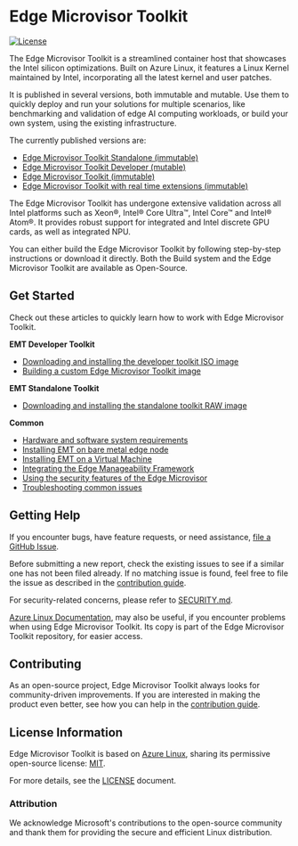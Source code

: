 # Edge Microvisor Toolkit

[![License](https://img.shields.io/badge/License-MIT-blue.svg)](./LICENSE)

The Edge Microvisor Toolkit is a streamlined container host that
showcases the Intel silicon optimizations. Built on Azure Linux, it features a
Linux Kernel maintained by Intel, incorporating all the latest kernel and user
patches.

It is published in several versions, both immutable and mutable. Use them to
quickly deploy and run your solutions for multiple scenarios, like benchmarking
and validation of edge AI computing workloads, or build your own system, using
the existing infrastructure.

The currently published versions are:

* [Edge Microvisor Toolkit Standalone (immutable)](https://edgesoftwarecatalog.intel.com/details/?microserviceType=recipe&microserviceNameForUrl=edge-microvisor-toolkit-standalone-node)
* [Edge Microvisor Toolkit Developer (mutable)](https://edgesoftwarecatalog.intel.com/details/?microserviceType=recipe&microserviceNameForUrl=edge--microvisor-toolkit-development-node)
* [Edge Microvisor Toolkit (immutable)](https://github.com/open-edge-platform/edge-manageability-framework)
* [Edge Microvisor Toolkit with real time extensions (immutable)](https://github.com/open-edge-platform/edge-manageability-framework)

The Edge Microvisor Toolkit has undergone extensive validation across all Intel
platforms such as  Xeon®, Intel® Core Ultra™, Intel Core™ and Intel® Atom®. It
provides robust support for integrated and Intel discrete GPU cards, as well as
integrated NPU.

You can either build the Edge Microvisor Toolkit by following step-by-step
instructions or download it directly. Both the Build system and the Edge Microvisor
Toolkit are available as Open-Source.

## Get Started

Check out these articles to quickly learn how to work with Edge Microvisor Toolkit.

**EMT Developer Toolkit**

* [Downloading and installing the developer toolkit ISO image](./docs/developer-guide/get-started.md#edge-microvisor-toolkit-developer)
* [Building a custom Edge Microvisor Toolkit image](./docs/developer-guide/get-started/building-howto.md)

**EMT Standalone Toolkit**

* [Downloading and installing the standalone toolkit RAW image]( ./docs/developer-guide/get-started.md#edge-microvisor-toolkit-standalone)

**Common**

* [Hardware and software system requirements](./docs/developer-guide/system-requirements.md)
* [Installing EMT on bare metal edge node](./docs/developer-guide/get-started/installation-howto.md#bare-metal-with-iso)
* [Installing EMT on a Virtual Machine](./docs/developer-guide/get-started/installation-howto.md#virtual-machine-with-hyper-v)
* [Integrating the Edge Manageability Framework](./docs/developer-guide/deployment-edge-orchestrator.md)
* [Using the security features of the Edge Microvisor](./docs/developer-guide/security.md)
* [Troubleshooting common issues](./docs/developer-guide/troubleshooting.md)

## Getting Help

If you encounter bugs, have feature requests, or need assistance,
[file a GitHub Issue](https://github.com/open-edge-platform/edge-microvisor-toolkit/issues).

Before submitting a new report, check the existing issues to see if a similar one has not
been filed already. If no matching issue is found, feel free to file the issue as described
in the [contribution guide](./docs/developer-guide/contribution.md).

For security-related concerns, please refer to [SECURITY.md](./SECURITY.md).

[Azure Linux Documentation](toolkit/docs/), may also be useful, if you encounter
problems when using Edge Microvisor Toolkit. Its copy is part of the Edge
Microvisor Toolkit repository, for easier access.

## Contributing

As an open-source project, Edge Microvisor Toolkit always looks for community-driven
improvements. If you are interested in making the product even better, see how you can
help in the [contribution guide](./docs/developer-guide/contribution.md).

## License Information

Edge Microvisor Toolkit is based on [Azure Linux](https://github.com/microsoft/azurelinux),
sharing its permissive open-source license:
[MIT](https://github.com/microsoft/azurelinux/blob/3.0/LICENSE).

For more details, see the [LICENSE](./LICENSE) document.

### Attribution

We acknowledge Microsoft's contributions to the open-source community and thank
them for providing the secure and efficient Linux distribution.
